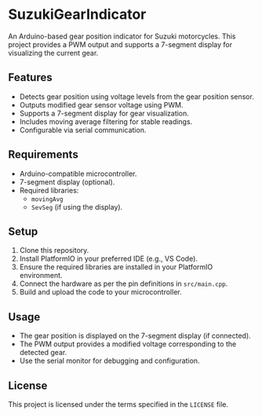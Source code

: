 # SuzukiGearIndicator

An Arduino-based gear position indicator for Suzuki motorcycles. This project provides a PWM output and supports a 7-segment display for visualizing the current gear.

## Features
- Detects gear position using voltage levels from the gear position sensor.
- Outputs modified gear sensor voltage using PWM.
- Supports a 7-segment display for gear visualization.
- Includes moving average filtering for stable readings.
- Configurable via serial communication.

## Requirements
- Arduino-compatible microcontroller.
- 7-segment display (optional).
- Required libraries:
  - `movingAvg`
  - `SevSeg` (if using the display).

## Setup
1. Clone this repository.
2. Install PlatformIO in your preferred IDE (e.g., VS Code).
3. Ensure the required libraries are installed in your PlatformIO environment.
4. Connect the hardware as per the pin definitions in `src/main.cpp`.
5. Build and upload the code to your microcontroller.

## Usage
- The gear position is displayed on the 7-segment display (if connected).
- The PWM output provides a modified voltage corresponding to the detected gear.
- Use the serial monitor for debugging and configuration.

## License
This project is licensed under the terms specified in the `LICENSE` file.
